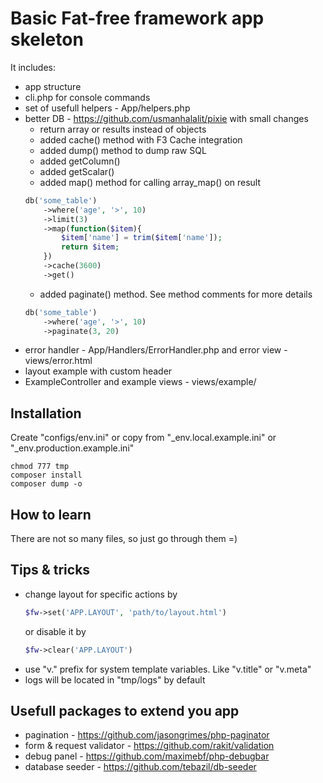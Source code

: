 # Basic Fat-free framework app skeleton

It includes:

- app structure
- cli.php for console commands
- set of usefull helpers - App/helpers.php
- better DB - https://github.com/usmanhalalit/pixie with small changes
    - return array or results instead of objects
    - added cache() method with F3 Cache integration
    - added dump() method to dump raw SQL
    - added getColumn()
    - added getScalar() 
    - added map() method for calling array_map() on result
    ```php
    db('some_table')
        ->where('age', '>', 10)
        ->limit(3)
        ->map(function($item){
            $item['name'] = trim($item['name']);
            return $item;
        })
        ->cache(3600)
        ->get()
    ```
    - added paginate() method. See method comments for more details
    ```php
    db('some_table')
        ->where('age', '>', 10)
        ->paginate(3, 20)
    ```
- error handler - App/Handlers/ErrorHandler.php and error view - views/error.html
- layout example with custom header
- ExampleController and example views - views/example/

## Installation

Create "configs/env.ini" or copy from "_env.local.example.ini" or "_env.production.example.ini"

```
chmod 777 tmp
composer install
composer dump -o
```
## How to learn

There are not so many files, so just go through them =)

## Tips & tricks

- change layout for specific actions by 
    ```php
    $fw->set('APP.LAYOUT', 'path/to/layout.html')
    ```
    or disable it by
    ```php
    $fw->clear('APP.LAYOUT')
    ```
- use "v." prefix for system template variables. Like "v.title" or "v.meta"
- logs will be located in "tmp/logs" by default

## Usefull packages to extend you app

- pagination - https://github.com/jasongrimes/php-paginator
- form & request validator - https://github.com/rakit/validation
- debug panel - https://github.com/maximebf/php-debugbar
- database seeder - https://github.com/tebazil/db-seeder